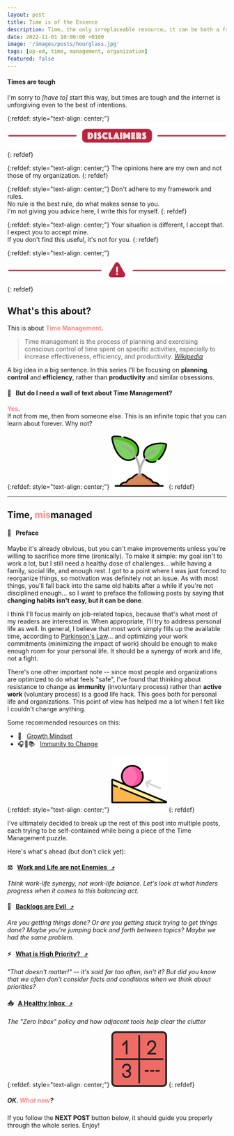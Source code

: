 ```yaml
---
layout: post
title: Time is of the Essence
description: Time… the only irreplaceable resource… it can be both a friend and an enemy. What happens when time turns against you?
date: 2022-11-01 10:00:00 +0100
image: '/images/posts/hourglass.jpg'
tags: [op-ed, time, management, organization]
featured: false
---
```


#### Times are tough

I'm sorry to _[have to]_ start this way, but times are tough and the internet is unforgiving even to the best of intentions.

{:refdef: style="text-align: center;"}
![Disclaimer Title](/images/brand/content/disclaimer-top.png)
{: refdef}

{:refdef: style="text-align: center;"}
The opinions here are my own and not those of my organization.
{: refdef}

{:refdef: style="text-align: center;"}
Don't adhere to my framework and rules.  
No rule is the best rule, do what makes sense to you.  
I'm not giving you advice here, I write this for myself.
{: refdef}

{:refdef: style="text-align: center;"}
Your situation is different, I accept that.  
I expect you to accept mine.  
If you don't find this useful, it's not for you.
{: refdef}

{:refdef: style="text-align: center;"}
![Disclaimer Footer](/images/brand/content/disclaimer-bottom.png)
{: refdef}

## What's this about?

This is about **<font color="#F88">Time Management</font>**.

> Time management is the process of planning and exercising conscious control of time spent on specific activities, especially to increase effectiveness, efficiency, and productivity.
> <cite>[Wikipedia](https://en.wikipedia.org/wiki/Time_management)</cite>

A big idea in a big sentence. In this series I'll be focusing on **planning**, **control** and **efficiency**, rather than **productivity** and similar obsessions.

#### 💬 &nbsp; But do I need a wall of text about Time Management?

**<font color="#F88">Yes</font>**.  
If not from me, then from someone else. This is an infinite topic that you can learn about forever. Why not?

{:refdef: style="text-align: center;"}
![Growth](/images/posts/time-management-plant.png)
{: refdef}

-----

## Time, <font color="#F88">mis</font>managed

#### 📝 &nbsp; Preface

Maybe it's already obvious, but you can't make improvements unless you're willing to sacrifice more time (ironically). To make it simple: my goal isn't to work a lot, but I still need a healthy dose of challenges… while having a family, social life, and enough rest. I got to a point where I was just forced to reorganize things, so motivation was definitely not an issue. As with most things, you'll fall back into the same old habits after a while if you're not disciplined enough… so I want to preface the following posts by saying that **changing habits isn't easy, but it can be done**.

I think I'll focus mainly on job-related topics, because that's what most of my readers are interested in. When appropriate, I'll try to address personal life as well. In general, I believe that most work simply fills up the available time, according to [Parkinson's Law](https://en.wikipedia.org/wiki/Parkinson%27s_law)… and optimizing your work commitments (minimizing the impact of work) should be enough to make enough room for your personal life. It should be a synergy of work and life, not a fight.

There's one other important note -- since most people and organizations are optimized to do what feels "safe", I've found that thinking about resistance to change as **immunity** (involuntary process) rather than **active work** (voluntary process) is a good life hack. This goes both for personal life and organizations. This point of view has helped me a lot when I felt like I couldn't change anything.

Some recommended resources on this:

  - 👀 &nbsp; [Growth Mindset](https://www.youtube.com/watch?v=hiiEeMN7vbQ)
  - 🎧📱📚 &nbsp; [Immunity to Change](https://www.amazon.com/Immunity-to-Change-audiobook/dp/B01L0KZYGI)

{:refdef: style="text-align: center;"}
![Forcing changes](/images/posts/time-management-force.png)
{: refdef}

I've ultimately decided to break up the rest of this post into multiple posts, each trying to be self-contained while being a piece of the Time Management puzzle.  

Here's what's ahead (but don't click yet):

#### ⚖️ &nbsp; [Work and Life are not Enemies &nbsp; ⤴️](/2022/11/01/Work-and-Life-are-not-Enemies)

_Think work-life synergy, not work-life balance. Let's look at what hinders progress when it comes to this balancing act._

#### 👹 &nbsp; [Backlogs are Evil &nbsp; ⤴️](/2022/11/01/Backlogs-are-Evil)

_Are you getting things done? Or are you getting stuck trying to get things done? Maybe you're jumping back and forth between topics? Maybe we had the same problem._

#### ⚡️ &nbsp; [What is High Priority? &nbsp; ⤴️](/2022/11/01/What-is-High-Priority)

_"That doesn't matter!" -- it's said far too often, isn't it? But did you know that we often don't consider facts and conditions when we think about priorities?_

#### 📥 &nbsp; [A Healthy Inbox &nbsp; ⤴️](/2022/11/01/A-Healthy-Inbox)

_The "Zero Inbox" policy and how adjacent tools help clear the clutter_

{:refdef: style="text-align: center;"}
![Series Numbers](/images/posts/time-management-numbers.png)
{: refdef}

##### OK. <font color="#F88">What now</font>?

If you follow the **NEXT POST** button below, it should guide you properly through the whole series. Enjoy!
